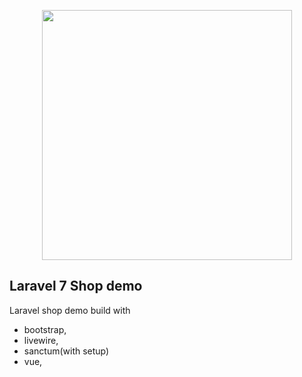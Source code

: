 <p align="center"><img src="https://res.cloudinary.com/dtfbvvkyp/image/upload/v1566331377/laravel-logolockup-cmyk-red.svg" width="400"></p>


## Laravel 7 Shop demo

Laravel shop demo build with

- bootstrap, 
- livewire, 
- sanctum(with setup)
- vue, 

